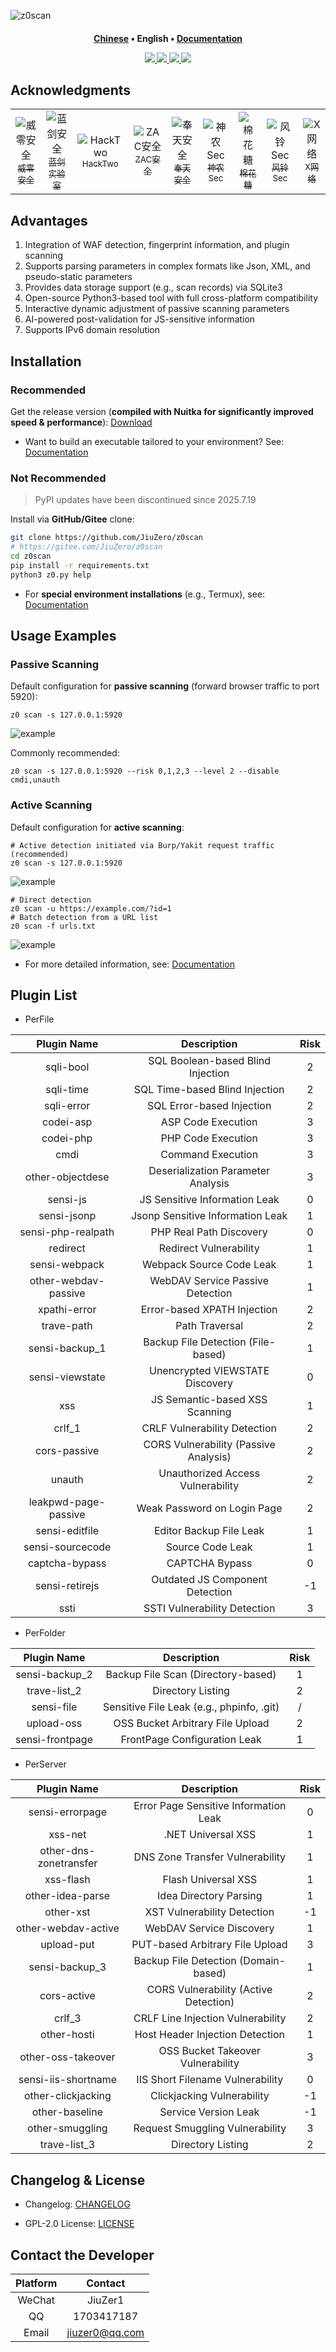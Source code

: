 ![z0scan](https://socialify.git.ci/JiuZero/z0scan/image?description=1&font=Raleway&language=1&logo=https%3A%2F%2Fraw.githubusercontent.com%2FJiuZero%2Fz0scan%2Frefs%2Fheads%2Fmain%2Fdoc%2Flogo.png&owner=1&pattern=Solid&theme=Auto)

<h4 align="center" dir="auto">
  <a href="https://github.com/JiuZero/z0scan/blob/master/README.zh-CN.MD">Chinese</a> • English • <a href="https://jiuzero.github.io/tags/z0scan/">Documentation</a>
</p>

<p align="center">
  <a href="https://www.python.org/">
    <img src="https://img.shields.io/badge/Python-3776AB?style=flat&logo=python&logoColor=white">
  </a>
  <a href="https://github.com/JiuZero/z0scan">
    <img src="https://img.shields.io/github/last-commit/JiuZero/z0scan?style=flat&logo=github">
  </a>
  <a href="https://github.com/JiuZero/z0scan">
    <img src="https://img.shields.io/github/stars/JiuZero/z0scan?style=flat&logo=github&color=yellow">
  </a>
  <a href="https://www.gnu.org/licenses/gpl-2.0.en.html">
    <img src="https://img.shields.io/badge/License-GPL2-red?style=flat&logo=gnu">
  </a>
</p>

## Acknowledgments

<div><table frame=void>
	<tr>
    <td align="center">
        <img src="https://images.weserv.nl/?url=raw.githubusercontent.com/JiuZero/z0scan/main/doc/contributors/1.jpg&mask=circle&w=60&h=60"alt="威零安全"/>
        <br>
        <a href="https://mp.weixin.qq.com/mp/profile_ext?action=home&__biz=Mzg4Mzg4OTIyMA====&scene=124#wechat_redirect"><sub>威零安全</sub></a>
    </td>
    <td align="center">
        <img src="https://images.weserv.nl/?url=raw.githubusercontent.com/JiuZero/z0scan/main/doc/contributors/2.jpg&mask=circle&w=60&h=60"alt="蓝剑安全"/>
        <br>
        <a href="https://mp.weixin.qq.com/mp/profile_ext?action=home&__biz=MzkxMzI5NzI5Mg==&scene=124#wechat_redirect"><sub>蓝剑实验室</sub></a>
    </td>
    <td align="center">
        <img src="https://images.weserv.nl/?url=raw.githubusercontent.com/JiuZero/z0scan/main/doc/contributors/3.jpg&mask=circle&w=60&h=60"alt="HackTwo"/>
        <br>
        <a href="https://mp.weixin.qq.com/mp/profile_ext?action=home&__biz=Mzg3ODE2MjkxMQ==&scene=124#wechat_redirect"><sub>HackTwo</sub></a>
    </td>
    <td align="center">
        <img src="https://images.weserv.nl/?url=raw.githubusercontent.com/JiuZero/z0scan/main/doc/contributors/4.jpg&mask=circle&w=60&h=60"alt="ZAC安全"/>
        <br>
        <a href="https://mp.weixin.qq.com/mp/profile_ext?action=home&__biz=MzkzMjIxMDU5OA==&scene=124#wechat_redirect"><sub>ZAC安全</sub></a>
    </td>
    <td align="center">
        <img src="https://images.weserv.nl/?url=raw.githubusercontent.com/JiuZero/z0scan/main/doc/contributors/5.jpg&mask=circle&w=60&h=60"alt="奉天安全"/>
        <br>
        <a href="https://mp.weixin.qq.com/mp/profile_ext?action=home&__biz=Mzk0NjQ2NzQ0Ng==&scene=124#wechat_redirect"><sub>奉天安全</sub></a>
    </td>
    <td align="center">
        <img src="https://images.weserv.nl/?url=raw.githubusercontent.com/JiuZero/z0scan/main/doc/contributors/6.jpg&mask=circle&w=60&h=60"alt="神农Sec"/>
        <br>
        <a href="https://xz.aliyun.com/users/141291/"><sub>神农Sec</sub></a>
    </td>
    <td align="center">
        <img src="https://images.weserv.nl/?url=raw.githubusercontent.com/JiuZero/z0scan/main/doc/contributors/7.jpg&mask=circle&w=60&h=60"alt="棉花糖"/>
        <br>
        <a href="javascript:void(0)"><sub>棉花糖</sub></a>
    </td>
    <td align="center">
        <img src="https://images.weserv.nl/?url=raw.githubusercontent.com/JiuZero/z0scan/main/doc/contributors/8.jpg&mask=circle&w=60&h=60"alt="风铃Sec"/>
        <br>
        <a href="https://mp.weixin.qq.com/mp/profile_ext?action=home&__biz=Mzk0MjY1ODE5Mg==&scene=124#wechat_redirect"><sub>风铃Sec</sub></a>
    </td>
    <td align="center">
        <img src="https://images.weserv.nl/?url=raw.githubusercontent.com/JiuZero/z0scan/main/doc/contributors/9.jpg&mask=circle&w=60&h=60"alt="X网络"/>
        <br>
        <a href="https://xheishou.com"><sub>X网络</sub></a>
    </td>
  </tr>
</table></div>

## Advantages  

1. Integration of WAF detection, fingerprint information, and plugin scanning  
2. Supports parsing parameters in complex formats like Json, XML, and pseudo-static parameters  
3. Provides data storage support (e.g., scan records) via SQLite3  
4. Open-source Python3-based tool with full cross-platform compatibility  
5. Interactive dynamic adjustment of passive scanning parameters  
6. AI-powered post-validation for JS-sensitive information  
7. Supports IPv6 domain resolution  

## Installation  

### Recommended  

Get the release version (**compiled with Nuitka for significantly improved speed & performance**): [Download](https://github.com/JiuZero/z0scan/releases)  

- Want to build an executable tailored to your environment? See: [Documentation](https://jiuzero.github.io/tags/z0scan/)  

### Not Recommended  

> PyPI updates have been discontinued since 2025.7.19  

Install via **GitHub/Gitee** clone:  
```bash  
git clone https://github.com/JiuZero/z0scan  
# https://gitee.com/JiuZero/z0scan  
cd z0scan  
pip install -r requirements.txt  
python3 z0.py help  
```  

- For **special environment installations** (e.g., Termux), see: [Documentation](https://jiuzero.github.io/tags/z0scan/)  

## Usage Examples  

### Passive Scanning  

Default configuration for **passive scanning** (forward browser traffic to port 5920):  
```  
z0 scan -s 127.0.0.1:5920  
```  

![example](doc/example0.png)  

Commonly recommended:  
```  
z0 scan -s 127.0.0.1:5920 --risk 0,1,2,3 --level 2 --disable cmdi,unauth  
```  

### Active Scanning  

Default configuration for **active scanning**:  
```  
# Active detection initiated via Burp/Yakit request traffic (recommended)  
z0 scan -s 127.0.0.1:5920  
```  

![example](doc/example1.png)  

```  
# Direct detection  
z0 scan -u https://example.com/?id=1  
# Batch detection from a URL list  
z0 scan -f urls.txt  
```  

![example](doc/example2.png)  

- For more detailed information, see: [Documentation](https://jiuzero.github.io/tags/z0scan/)  

## Plugin List  

- PerFile  

| Plugin Name          | Description                          | Risk |  
|:--------------------:|:------------------------------------:|:----:|  
| sqli-bool            | SQL Boolean-based Blind Injection    | 2    |  
| sqli-time            | SQL Time-based Blind Injection       | 2    |  
| sqli-error           | SQL Error-based Injection            | 2    |  
| codei-asp            | ASP Code Execution                   | 3    |  
| codei-php            | PHP Code Execution                   | 3    |  
| cmdi                 | Command Execution                    | 3    |  
| other-objectdese     | Deserialization Parameter Analysis   | 3    |  
| sensi-js             | JS Sensitive Information Leak        | 0    |  
| sensi-jsonp          | Jsonp Sensitive Information Leak     | 1    |  
| sensi-php-realpath   | PHP Real Path Discovery              | 0    |  
| redirect             | Redirect Vulnerability               | 1    |  
| sensi-webpack        | Webpack Source Code Leak             | 1    |  
| other-webdav-passive | WebDAV Service Passive Detection     | 1    |  
| xpathi-error         | Error-based XPATH Injection          | 2    |  
| trave-path           | Path Traversal                       | 2    |  
| sensi-backup_1       | Backup File Detection (File-based)   | 1    |  
| sensi-viewstate      | Unencrypted VIEWSTATE Discovery      | 0    |  
| xss                  | JS Semantic-based XSS Scanning       | 1    |  
| crlf_1               | CRLF Vulnerability Detection         | 2    |  
| cors-passive         | CORS Vulnerability (Passive Analysis)| 2    |  
| unauth               | Unauthorized Access Vulnerability    | 2    |  
| leakpwd-page-passive | Weak Password on Login Page          | 2    |  
| sensi-editfile       | Editor Backup File Leak              | 1    |  
| sensi-sourcecode     | Source Code Leak                     | 1    |  
| captcha-bypass       | CAPTCHA Bypass                       | 0    |  
| sensi-retirejs       | Outdated JS Component Detection      | -1   |  
| ssti                 | SSTI Vulnerability Detection         | 3    |  

- PerFolder  

| Plugin Name          | Description                          | Risk |  
|:--------------------:|:------------------------------------:|:----:|  
| sensi-backup_2       | Backup File Scan (Directory-based)   | 1    |  
| trave-list_2         | Directory Listing                    | 2    |  
| sensi-file           | Sensitive File Leak (e.g., phpinfo, .git) | /    |  
| upload-oss           | OSS Bucket Arbitrary File Upload     | 2    |  
| sensi-frontpage      | FrontPage Configuration Leak         | 1    |  

- PerServer  

| Plugin Name          | Description                          | Risk |  
|:--------------------:|:------------------------------------:|:----:|  
| sensi-errorpage      | Error Page Sensitive Information Leak| 0    |  
| xss-net              | .NET Universal XSS                   | 1    |  
| other-dns-zonetransfer | DNS Zone Transfer Vulnerability      | 1    |  
| xss-flash            | Flash Universal XSS                  | 1    |  
| other-idea-parse     | Idea Directory Parsing               | 1    |  
| other-xst            | XST Vulnerability Detection          | -1   |  
| other-webdav-active  | WebDAV Service Discovery             | 1    |  
| upload-put           | PUT-based Arbitrary File Upload      | 3    |  
| sensi-backup_3       | Backup File Detection (Domain-based) | 1    |  
| cors-active          | CORS Vulnerability (Active Detection)| 2    |  
| crlf_3               | CRLF Line Injection Vulnerability    | 2    |  
| other-hosti          | Host Header Injection Detection      | 1    |  
| other-oss-takeover   | OSS Bucket Takeover Vulnerability    | 3    |  
| sensi-iis-shortname  | IIS Short Filename Vulnerability     | 0    |  
| other-clickjacking   | Clickjacking Vulnerability           | -1   |  
| other-baseline       | Service Version Leak                 | -1   |  
| other-smuggling      | Request Smuggling Vulnerability      | 3    |  
| trave-list_3         | Directory Listing                    | 2    |  

## Changelog & License  

- Changelog: [CHANGELOG](https://github.com/JiuZero/z0scan/blob/master/doc/CHANGELOG.MD)  

- GPL-2.0 License: [LICENSE](https://github.com/JiuZero/z0scan/blob/master/LICENSE)  

## Contact the Developer  

| Platform | Contact        |  
|:--------:|:--------------:|  
| WeChat   | JiuZer1        |  
| QQ       | 1703417187     |  
| Email    | jiuzer0@qq.com |
